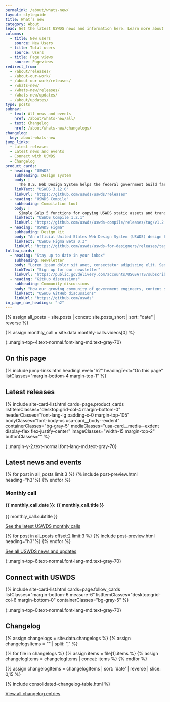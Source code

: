```yaml
---
permalink: /about/whats-new/
layout: styleguide
title: What’s new
category: About
lead: Get the latest USWDS news and information here. Learn more about our product development and process, dive deeper into our monthly call topics, and see how we work with our partners to improve the government technology space.
columns:
  - title: New users
    source: New Users
  - title: Total users
    source: Users
  - title: Page views
    source: Pageviews
redirect_from:
  - /about/releases/
  - /about-our-work/
  - /about-our-work/releases/
  - /whats-new/
  - /whats-new/releases/
  - /whats-new/updates/
  - /about/updates/
type: posts
subnav:
  - text: All news and events
    href: /about/whats-new/all/
  - text: Changelog
    href: /about/whats-new/changelogs/
changelog:
  key: about-whats-new
jump_links:
  - Latest releases
  - Latest news and events
  - Connect with USWDS
  - Changelog
product_cards:
  - heading: "USWDS"
    subheading: Design system
    body: |
      The U.S. Web Design System helps the federal government build fast, accessible, mobile-friendly websites.
    linkText: "USWDS 3.12.0"
    linkUrl: "https://github.com/uswds/uswds/releases"
  - heading: "USWDS Compile"
    subheading: Compilation tool
    body: |
      Simple Gulp 5 functions for copying USWDS static assets and transforming USWDS Sass into browser-readable CSS.
    linkText: "USWDS Compile 1.2.1"
    linkUrl: "https://github.com/uswds/uswds-compile/releases/tag/v1.2.1"
  - heading: "USWDS Figma"
    subheading: Design kit
    body: "An official United States Web Design System (USWDS) design kit from the USWDS team."
    linkText: "USWDS Figma Beta 0.3"
    linkUrl: "https://github.com/uswds/uswds-for-designers/releases/tag/v3.0.0"
follow_cards:
  - heading: "Stay up to date in your inbox"
    subheading: Newsletter
    body: "Lorem ipsum dolor sit amet, consectetur adipiscing elit. Sed tincidunt augue vitae pulvinar lacinia."
    linkText: "Sign up for our newsletter"
    linkUrl: "https://public.govdelivery.com/accounts/USGSATTS/subscriber/new?qsp=GSA_TTS"
  - heading: "GitHub discussions"
    subheading: Community discussions
    body: "How our growing community of government engineers, content specialists, and designers participate and contribute to improving USWDS."
    linkText: "USWDS GitHub discussions"
    linkUrl: "https://github.com/uswds"
in_page_nav_headings: "h2"
---
```

{% assign all_posts = site.posts | concat: site.posts_short | sort: "date" | reverse %}
<!-- {% assign product_update_posts = all_posts | where_exp: "post", "post.tags contains 'Product updates'"  %}
{% assign discussion_posts = all_posts | where_exp: "post", "post.tags contains 'Discussion'"  %} -->

<!-- grab data from the most recent  monthly call -->
{% assign monthly_call = site.data.monthly-calls.videos[0]  %}

{:.margin-top-4.text-normal.font-lang-md.text-gray-70}
## On this page
{% include jump-links.html
  headingLevel="h2"
  headingText="On this page"
  listClasses="margin-bottom-4 margin-top-1"
%}

<div class="site-product-grid margin-bottom-6">
  <h2 class="text-normal font-lang-md margin-top-0">Latest releases</h2>
  {% include site-card-list.html
    cards=page.product_cards
    listItemClasses="desktop:grid-col-4 margin-bottom-0"
    headerClasses="font-lang-lg padding-x-0 margin-top-105"
    bodyClasses="font-body-xs usa-card__body--exdent"
    containerClasses="bg-gray-5"
    mediaClasses="usa-card__media--exdent display-flex flex-justify-center"
    imageClasses="width-15 margin-top-2"
    buttonClasses=""
  %}
</div>

{:.margin-y-2.text-normal.font-lang-md.text-gray-70}
## Latest news and events
<div>
{% for post in all_posts limit:3 %}
  {% include post-preview.html heading="h3"%}
{% endfor %}
</div>

<div class="usa-card usa-card--flag usa-card--media-right measure-6 margin-y-4">
  <div class="usa-card__container padding-y-3 padding-x-2 margin-x-0 bg-blue-80v text-gray-warm-5 border-0">
    <div class="usa-card__header grid-col-7">
      <h3 class="site-subheading text-gray-warm-10">Monthly call</h3>
      <h4 class="usa-card__heading font-lang-lg">{{ monthly_call.date }}: {{ monthly_call.title }}</h4>
    </div>
    <div class="usa-card__media grid-col-5 bg-gray-60">
    </div>
    <div class="usa-card__body grid-col-7">
      <p>{{ monthly_call.subtitle }}</p>
    </div>
    <div class="usa-card__footer grid-col-7">
      <a href="{{ site.baseurl }}/about/monthly-calls" class="usa-button bg-gold-20v text-blue-80v">See the latest USWDS monthly calls</a>
    </div>
  </div>
</div>

{% for post in all_posts offset:2 limit:3 %}
  {% include post-preview.html heading="h3"%}
{% endfor %}

<a class="usa-button margin-top-2" href="{{ site.baseurl }}/about/whats-new/all/">See all USWDS news and updates</a>

{:.margin-top-6.text-normal.font-lang-md.text-gray-70}
## Connect with USWDS

<div class="site-product-grid">
  {% include site-card-list.html
    cards=page.follow_cards
    listClasses="margin-bottom-6 measure-6"
    listItemClasses="desktop:grid-col-6 margin-bottom-0"
    containerClasses="bg-gray-5"
  %}
</div>

{:.margin-top-0.text-normal.font-lang-md.text-gray-70}
## Changelog

{% assign changelogs = site.data.changelogs %}
{% assign changelogsItems = "" | split: "," %}

{% for file in changelogs %}
  {% assign items = file[1].items %}
  {% assign changelogItems = changelogItems | concat: items %}
{% endfor %}

{% assign changelogItems = changelogItems | sort: 'date' | reverse | slice: 0,15 %}

{% include consolidated-changelog-table.html %}

<a class="usa-button margin-top-2" href="{{ site.baseurl }}/about/whats-new/all/">View all changelog entries</a>
